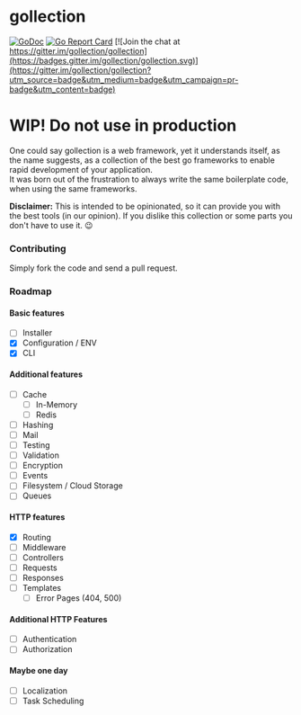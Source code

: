 # gollection 
[![GoDoc](http://godoc.org/github.com/gollection/gollection?status.png)](http://godoc.org/github.com/gollection/gollection)
[![Go Report Card](http://goreportcard.com/badge/gollection/gollection)](http://goreportcard.com/report/gollection/gollection)
[![Join the chat at https://gitter.im/gollection/gollection](https://badges.gitter.im/gollection/gollection.svg)](https://gitter.im/gollection/gollection?utm_source=badge&utm_medium=badge&utm_campaign=pr-badge&utm_content=badge) 

# WIP! Do not use in production

One could say gollection is a web framework, yet it understands itself, as the name suggests, as a collection of the best go frameworks to enable rapid development of your application.  
It was born out of the frustration to always write the same boilerplate code, when using the same frameworks.

**Disclaimer:** This is intended to be opinionated, so it can provide you with the best tools (in our opinion). If you dislike this collection or some parts you don't have to use it. 😉

### Contributing
Simply fork the code and send a pull request.

### Roadmap

#### Basic features
* [ ] Installer
* [X] Configuration / ENV
* [X] CLI

#### Additional features
* [ ] Cache
    * [ ] In-Memory
    * [ ] Redis
* [ ] Hashing
* [ ] Mail
* [ ] Testing
* [ ] Validation
* [ ] Encryption
* [ ] Events
* [ ] Filesystem / Cloud Storage
* [ ] Queues

#### HTTP features
* [X] Routing
* [ ] Middleware
* [ ] Controllers
* [ ] Requests
* [ ] Responses
* [ ] Templates
    * [ ] Error Pages (404, 500)

#### Additional HTTP Features
* [ ] Authentication
* [ ] Authorization

#### Maybe one day
* [ ] Localization
* [ ] Task Scheduling
